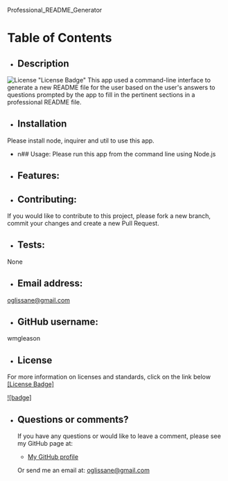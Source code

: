 
   Professional_README_Generator
  # Table of Contents
  - ## Description
  ![License](https://img.shields.io/badge/license-MIT-blue.svg) "License Badge"
  This app used a command-line interface to generate a new README file for the user based on the user's answers to questions prompted by the app to fill in the pertinent sections in a professional README file.
  - ## Installation
  Please install node, inquirer and util to use this app.
  - n## Usage:
  Please run this app from the command line using Node.js
  - ## Features:
  
  - ## Contributing:
  If you would like to contribute to this project, please fork a new branch, commit your changes and create a new Pull Request.
 - ## Tests:
  None
  - ## Email address:
  oglissane@gmail.com
  - ## GitHub username:
  wmgleason
  - ## License
  For more information on licenses and standards, click on the link below
  [[License Badge]](http://opensource.org/licenses)

  [![badge]](https://img.shields.io/badge/license-MIT-blue.svg)

  - ## Questions or comments?
    If you have any questions or would like to leave a comment, please see my GitHub page at:
    - [My GitHub profile](https://github.com/wmgleason)
  
    Or send me an email at:
    oglissane@gmail.com
    
